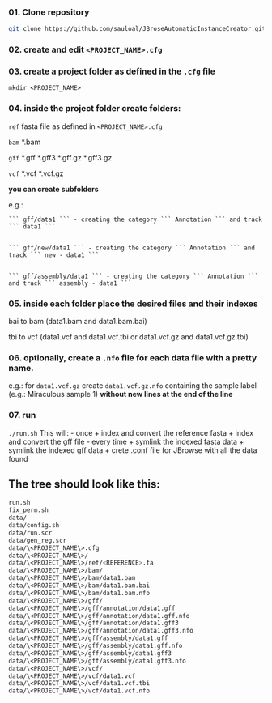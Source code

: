 ### 01. Clone repository
 ```bash
git clone https://github.com/sauloal/JBroseAutomaticInstanceCreator.git
 ```

### 02. create and edit ```<PROJECT_NAME>.cfg```

### 03. create a project folder as defined in the ```.cfg``` file

 ```mkdir <PROJECT_NAME>```

### 04. inside the project folder create folders: 

 ``` ref ```  fasta file as defined in ```<PROJECT_NAME>.cfg```

 ``` bam ```  *.bam

 ``` gff ```  *.gff *.gff3 *.gff.gz *.gff3.gz

 ``` vcf ```  *.vcf  *.vcf.gz

  **you can create subfolders**
  
  e.g.: 
  
    ``` gff/data1 ``` - creating the category ``` Annotation ``` and track ``` data1 ```


    ``` gff/new/data1 ``` - creating the category ``` Annotation ``` and track ``` new - data1 ```


    ``` gff/assembly/data1 ``` - creating the category ``` Annotation ``` and track ``` assembly - data1 ```


### 05. inside each folder place the desired files and their indexes

  bai to bam (data1.bam and data1.bam.bai)

  tbi to vcf (data1.vcf and data1.vcf.tbi or data1.vcf.gz and data1.vcf.gz.tbi)

### 06. optionally, create a ```.nfo``` file for each data file with a pretty name.

  e.g.: for ```data1.vcf.gz``` create ```data1.vcf.gz.nfo``` containing the sample label (e.g.: Miraculous sample 1) **without new lines at the end of the line**
  
### 07. run
 ``` ./run.sh ```
  This will:
    - once
      + index and convert the reference fasta
      + index and convert the gff file
    - every time
      + symlink the indexed fasta data
      + symlink the indexed gff data
      + crete .conf file for JBrowse with all the data found

## The tree should look like this:
```bash
run.sh
fix_perm.sh
data/
data/config.sh
data/run.scr
data/gen_reg.scr
data/\<PROJECT_NAME\>.cfg
data/\<PROJECT_NAME\>/
data/\<PROJECT_NAME\>/ref/<REFERENCE>.fa
data/\<PROJECT_NAME\>/bam/
data/\<PROJECT_NAME\>/bam/data1.bam
data/\<PROJECT_NAME\>/bam/data1.bam.bai
data/\<PROJECT_NAME\>/bam/data1.bam.nfo
data/\<PROJECT_NAME\>/gff/
data/\<PROJECT_NAME\>/gff/annotation/data1.gff
data/\<PROJECT_NAME\>/gff/annotation/data1.gff.nfo
data/\<PROJECT_NAME\>/gff/annotation/data1.gff3
data/\<PROJECT_NAME\>/gff/annotation/data1.gff3.nfo
data/\<PROJECT_NAME\>/gff/assembly/data1.gff
data/\<PROJECT_NAME\>/gff/assembly/data1.gff.nfo
data/\<PROJECT_NAME\>/gff/assembly/data1.gff3
data/\<PROJECT_NAME\>/gff/assembly/data1.gff3.nfo
data/\<PROJECT_NAME\>/vcf/
data/\<PROJECT_NAME\>/vcf/data1.vcf
data/\<PROJECT_NAME\>/vcf/data1.vcf.tbi
data/\<PROJECT_NAME\>/vcf/data1.vcf.nfo
```
